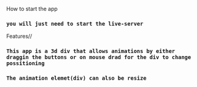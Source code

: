 How to start the app
### `you will just need to start the live-server` 

Features//

### `This app is a 3d div that allows animations by either draggin the buttons or on mouse drad for the div to change possitioning` 
### `The animation elemet(div) can also be resize`